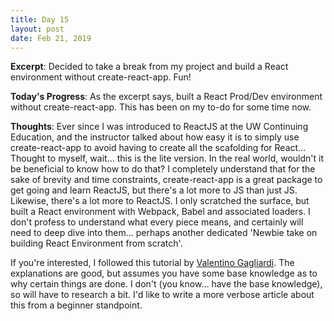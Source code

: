```yaml
---
title: Day 15
layout: post
date: Feb 21, 2019
---
```


**Excerpt**: Decided to take a break from my project and build a React environment without create-react-app. Fun!

**Today's Progress**: As the excerpt says, built a React Prod/Dev environment without create-react-app. This has been on my to-do for some time now.

**Thoughts**: Ever since I was introduced to ReactJS at the UW Continuing Education, and the instructor talked about how easy it is to simply use create-react-app to avoid having to create all the scafolding for React... Thought to myself, wait... this is the lite version. In the real world, wouldn't it be beneficial to know how to do that? I completely understand that for the sake of brevity and time constraints, create-react-app is a great package to get going and learn ReactJS, but there's a lot more to JS than just JS. Likewise, there's a lot more to ReactJS. I only scratched the surface, but built a React environment with Webpack, Babel and associated loaders. I don't profess to understand what every piece means, and certainly will need to deep dive into them... perhaps another dedicated 'Newbie take on building React Environment from scratch'.

If you're interested, I followed this tutorial by [Valentino Gagliardi](https://www.valentinog.com/blog/react-webpack-babel/). The explanations are good, but assumes you have some base knowledge as to why certain things are done. I don't (you know... have the base knowledge), so will have to research a bit. I'd like to write a more verbose article about this from a beginner standpoint. 